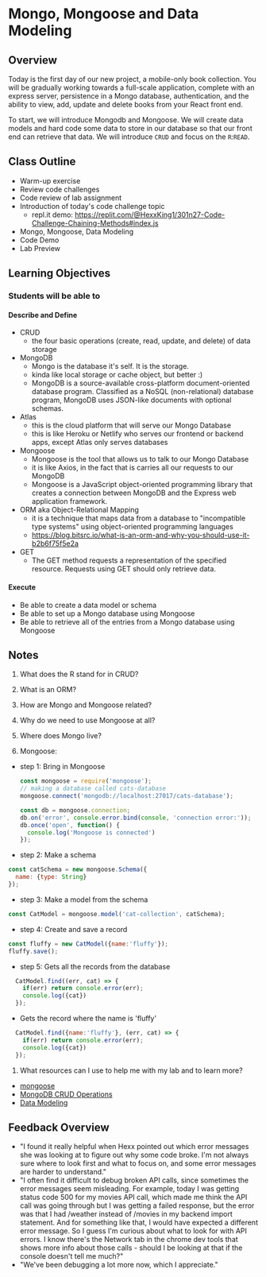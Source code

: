 # Mongo, Mongoose and Data Modeling

## Overview

Today is the first day of our new project, a mobile-only book collection. You will be gradually working towards a full-scale application, complete with an express server, persistence in a Mongo database, authentication, and the ability to view, add, update and delete books from your React front end.

To start, we will introduce Mongodb and Mongoose. We will create data models and hard code some data to store in our database so that our front end can retrieve that data. We will introduce `CRUD` and focus on the `R`:`READ`.

## Class Outline

- Warm-up exercise
- Review code challenges
- Code review of lab assignment
- Introduction of today's code challenge topic
  - repl.it demo: <https://replit.com/@HexxKing1/301n27-Code-Challenge-Chaining-Methods#index.js>
- Mongo, Mongoose, Data Modeling
- Code Demo
- Lab Preview

## Learning Objectives

### Students will be able to

#### Describe and Define

- CRUD
  - the four basic operations (create, read, update, and delete) of data storage
- MongoDB
  - Mongo is the database it's self. It is the storage.
  - kinda like local storage or cache object, but better :)
  - MongoDB is a source-available cross-platform document-oriented database program. Classified as a NoSQL (non-relational) database program, MongoDB uses JSON-like documents with optional schemas.
- Atlas
  - this is the cloud platform that will serve our Mongo Database
  - this is like Heroku or Netlify who serves our frontend or backend apps, except Atlas only serves databases
- Mongoose
  - Mongoose is the tool that allows us to talk to our Mongo Database
  - it is like Axios, in the fact that is carries all our requests to our MongoDB
  - Mongoose is a JavaScript object-oriented programming library that creates a connection between MongoDB and the Express web application framework.
- ORM aka Object-Relational Mapping
  - it is a technique that maps data from a database to "incompatible type systems" using object-oriented programming languages
  - <https://blog.bitsrc.io/what-is-an-orm-and-why-you-should-use-it-b2b6f75f5e2a>
- GET
  - The GET method requests a representation of the specified resource. Requests using GET should only retrieve data.

#### Execute

- Be able to create a data model or schema
- Be able to set up a Mongo database using Mongoose
- Be able to retrieve all of the entries from a Mongo database using Mongoose

## Notes

1. What does the R stand for in CRUD?

1. What is an ORM?

1. How are Mongo and Mongoose related?

1. Why do we need to use Mongoose at all?

1. Where does Mongo live?

1. Mongoose:

- step 1: Bring in Mongoose

  ```javaScript
  const mongoose = require('mongoose');
  // making a database called cats-database
  mongoose.connect('mongodb://localhost:27017/cats-database');

  const db = mongoose.connection;
  db.on('error', console.error.bind(console, 'connection error:'));
  db.once('open', function() {
    console.log('Mongoose is connected')
  });
  ```

- step 2: Make a schema

```javaScript
const catSchema = new mongoose.Schema({
  name: {type: String}
});

```

- step 3: Make a model from the schema

```javaScript
const CatModel = mongoose.model('cat-collection', catSchema);
```

- step 4: Create and save a record

```javaScript
const fluffy = new CatModel({name:'fluffy'});
fluffy.save();
```

- step 5: Gets all the records from the database

```javaScript
  CatModel.find((err, cat) => {
    if(err) return console.error(err);
    console.log({cat})
  });
```

- Gets the record where the name is 'fluffy'

```javaScript
  CatModel.find({name:'fluffy'}, (err, cat) => {
    if(err) return console.error(err);
    console.log({cat})
  });
```

1. What resources can I use to help me with my lab and to learn more?
- [mongoose](https://mongoosejs.com/docs/)
- [MongoDB CRUD Operations](https://www.mongodb.com/docs/manual/crud/#mongodb-crud-operations)
- [Data Modeling](https://www.mongodb.com/docs/manual/core/data-modeling-introduction/)


## Feedback Overview
- "I found it really helpful when Hexx pointed out which error messages she was looking at to figure out why some code broke. I'm not always sure where to look first and what to focus on, and some error messages are harder to understand."
- "I often find it difficult to debug broken API calls, since sometimes the error messages seem misleading. For example, today I was getting status code 500 for my movies API call, which made me think the API call was going through but I was getting a failed response, but the error was that I had /weather instead of /movies in my backend import statement.  And for something like that, I would have expected a different error message.  So I guess I'm curious about what to look for with API errors.  I know there's the Network tab in the chrome dev tools that shows more info about those calls - should I be looking at that if the console doesn't tell me much?"
- "We've been debugging a lot more now, which I appreciate."
